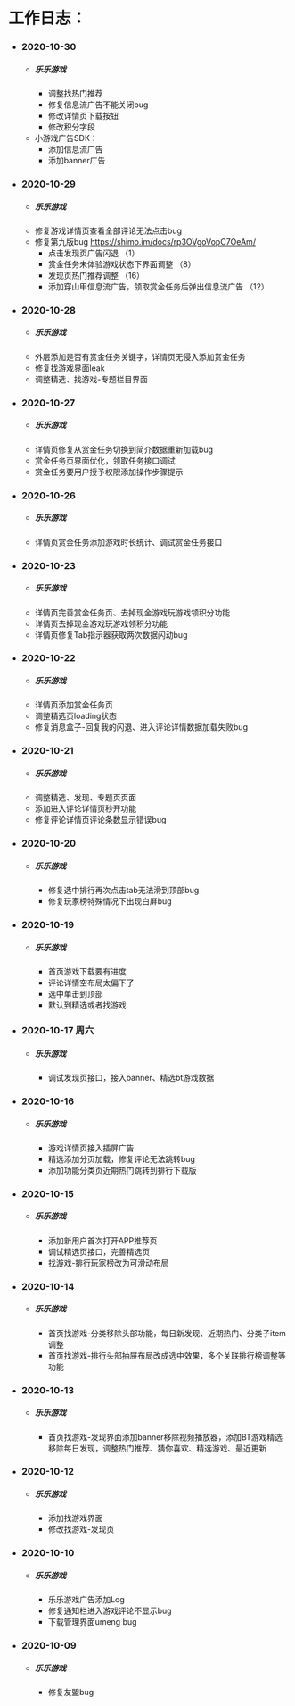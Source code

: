 #  工作日志：


+ ### **2020-10-30**
	- ##### 乐乐游戏
		- 调整找热门推荐 
		- 修复信息流广告不能关闭bug
		- 修改详情页下载按钮
		- 修改积分字段
	- 小游戏广告SDK：
		- 添加信息流广告
		- 添加banner广告

+ ### **2020-10-29**
   - ##### 乐乐游戏
	- 修复游戏详情页查看全部评论无法点击bug
	- 修复第九版bug https://shimo.im/docs/rp3OVgoVopC7OeAm/
		- 点击发现页广告闪退 （1）
		- 赏金任务未体验游戏状态下界面调整 （8）
		- 发现页热门推荐调整 （16）
		- 添加穿山甲信息流广告，领取赏金任务后弹出信息流广告 （12）

+ ### **2020-10-28**
   - ##### 乐乐游戏
	- 外层添加是否有赏金任务关键字，详情页无侵入添加赏金任务
	- 修复找游戏界面leak
	- 调整精选、找游戏-专题栏目界面

+ ### **2020-10-27**
   - ##### 乐乐游戏
	- 详情页修复从赏金任务切换到简介数据重新加载bug
	- 赏金任务页界面优化，领取任务接口调试
	- 赏金任务要用户授予权限添加操作步骤提示

+ ### **2020-10-26**
   - ##### 乐乐游戏
   	- 详情页赏金任务添加游戏时长统计、调试赏金任务接口

+ ### **2020-10-23**
   - ##### 乐乐游戏
   	- 详情页完善赏金任务页、去掉现金游戏玩游戏领积分功能
   	- 详情页去掉现金游戏玩游戏领积分功能
   	- 详情页修复Tab指示器获取两次数据闪动bug

+ ### **2020-10-22**
   - ##### 乐乐游戏
   	- 详情页添加赏金任务页
	- 调整精选页loading状态
	- 修复消息盒子-回复我的闪退、进入评论详情数据加载失败bug
	
	

+ ### **2020-10-21**
   - ##### 乐乐游戏
	- 调整精选、发现、专题页页面
	- 添加进入评论详情页秒开功能
	- 修复评论详情页评论条数显示错误bug

+ ### **2020-10-20**
   - ##### 乐乐游戏
	   - 修复选中排行再次点击tab无法滑到顶部bug
	   - 修复玩家榜特殊情况下出现白屏bug

+ ### **2020-10-19**
   - ##### 乐乐游戏
	   - 首页游戏下载要有进度
	   - 评论详情空布局太偏下了
	   - 选中单击到顶部
	   - 默认到精选或者找游戏

+ ### **2020-10-17 周六**
   - ##### 乐乐游戏
      - 调试发现页接口，接入banner、精选bt游戏数据

+ ### **2020-10-16**
   - ##### 乐乐游戏
      - 游戏详情页接入插屏广告
      - 精选添加分页加载，修复评论无法跳转bug
      - 添加功能分类页近期热门跳转到排行下载版

+ ### **2020-10-15**
   - ##### 乐乐游戏
      - 添加新用户首次打开APP推荐页
      - 调试精选页接口，完善精选页
      - 找游戏-排行玩家榜改为可滑动布局


+ ### **2020-10-14**
   - ##### 乐乐游戏
      - 首页找游戏-分类移除头部功能，每日新发现、近期热门、分类子item调整
      - 首页找游戏-排行头部抽屉布局改成选中效果，多个关联排行榜调整等功能

+ ### **2020-10-13**
   - ##### 乐乐游戏
      - 首页找游戏-发现界面添加banner移除视频播放器，添加BT游戏精选移除每日发现，调整热门推荐、猜你喜欢、精选游戏、最近更新
   
+ ### **2020-10-12**
   - ##### 乐乐游戏
      - 添加找游戏界面
      - 修改找游戏-发现页

+ ### **2020-10-10**
   - ##### 乐乐游戏
      - 乐乐游戏广告添加Log
      - 修复通知栏进入游戏评论不显示bug
      - 下载管理界面umeng bug

+ ### **2020-10-09**
   - ##### 乐乐游戏
      - 修复友盟bug
   




